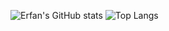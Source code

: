 ![Erfan's GitHub stats](https://github-readme-stats.vercel.app/api?username=ErfanFathii&show_icons=true&theme=white)
![Top Langs](https://github-readme-stats.vercel.app/api/top-langs/?username=ErfanFathii&theme=white&layout=compact&hide_title=true&exclude_repo=Jupiter-OS&hide=Assembly)
